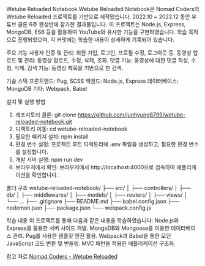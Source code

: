 Wetube Reloaded Notebook
Wetube Reloaded Notebook은 Nomad Coders의 Wetube Reloaded 프로젝트를 기반으로 제작됐습니다. 2022.10 ~ 2022.12 동안 유튜브 클론 6주 완성반에 참가한 결과물입니다. 이 프로젝트는 Node.js, Express, MongoDB, ES6 등을 활용하여 YouTube와 유사한 기능을 구현하였습니다. 학습 목적으로 진행되었으며, 각 커밋에는 학습한 내용이 상세하게 기록되어 있습니다.

주요 기능
사용자 인증 및 관리: 회원 가입, 로그인, 프로필 수정, 로그아웃 등.
동영상 업로드 및 관리: 동영상 업로드, 수정, 삭제, 조회.
댓글 기능: 동영상에 대한 댓글 작성, 수정, 삭제.
검색 기능: 동영상 제목을 기반으로 한 검색.

기술 스택
프론트엔드: Pug, SCSS
백엔드: Node.js, Express
데이터베이스: MongoDB
기타: Webpack, Babel

설치 및 실행 방법
1. 레포지토리 클론: git clone https://github.com/junhyung8795/wetube-reloaded-notebook.git
2. 디렉토리 이동: cd wetube-reloaded-notebook
3. 필요한 패키지 설치: npm install
4. 환경 변수 설정: 프로젝트 루트 디렉토리에 .env 파일을 생성하고, 필요한 환경 변수를 설정합니다.
5. 개발 서버 실행: npm run dev
6. 브라우저에서 확인: 브라우저에서 http://localhost:4000으로 접속하여 애플리케이션을 확인합니다.

폴더 구조
wetube-reloaded-notebook/
├── src/
│   ├── controllers/
│   ├── db/
│   ├── middlewares/
│   ├── models/
│   ├── routers/
│   ├── views/
│   └── ...
├── .gitignore
├── README.md
├── babel.config.json
├── nodemon.json
├── package.json
└── webpack.config.js

학습 내용
이 프로젝트를 통해 다음과 같은 내용을 학습하였습니다:
Node.js와 Express를 활용한 서버 사이드 개발.
MongoDB와 Mongoose를 이용한 데이터베이스 관리.
Pug를 사용한 템플릿 엔진 활용.
Webpack과 Babel을 통한 모던 JavaScript 코드 변환 및 번들링.
MVC 패턴을 적용한 애플리케이션 구조화.

참고 자료
[Nomad Coders - Wetube Reloaded](https://github.com/nomadcoders/wetube-reloaded)




